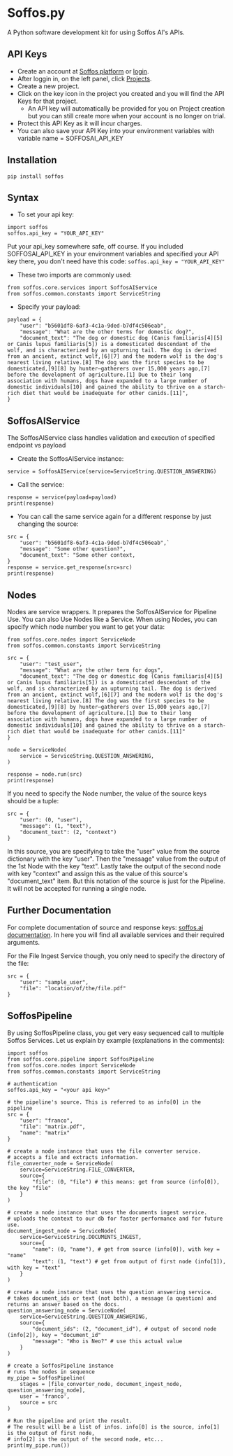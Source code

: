 # Soffos.py
A Python software development kit for using Soffos AI's APIs.

## API Keys
- Create an account at [Soffos platform](https://platform.soffos.ai) or [login](https://platform.soffos.ai/login).
- After loggin in, on the left panel, click [Projects](https://platform.soffos.ai/apps-list).
- Create a new project.
- Click on the key icon in the project you created and you will find the API Keys for that project.
  - An API key will automatically be provided for you on Project creation but you can still create more when your account is no longer on trial.
- Protect this API Key as it will incur charges.
- You can also save your API Key into your environment variables with variable name = SOFFOSAI_API_KEY

## Installation
`pip install soffos`

## Syntax
- To set your api key:
```
import soffos
soffos.api_key = "YOUR_API_KEY"
```
Put your api_key somewhere safe, off course. 
If you included SOFFOSAI_API_KEY in your environment variables and specified your API key there, you don't need have this code: `soffos.api_key = "YOUR_API_KEY"`

- These two imports are commonly used:
```
from soffos.core.services import SoffosAIService
from soffos.common.constants import ServiceString
```

- Specify your payload:
```
payload = {
    "user": "b5601df8-6af3-4c1a-9ded-b7df4c506eab",
    "message": "What are the other terms for domestic dog?",
    "document_text": "The dog or domestic dog (Canis familiaris[4][5] or Canis lupus familiaris[5]) is a domesticated descendant of the wolf, and is characterized by an upturning tail. The dog is derived from an ancient, extinct wolf,[6][7] and the modern wolf is the dog's nearest living relative.[8] The dog was the first species to be domesticated,[9][8] by hunter–gatherers over 15,000 years ago,[7] before the development of agriculture.[1] Due to their long association with humans, dogs have expanded to a large number of domestic individuals[10] and gained the ability to thrive on a starch-rich diet that would be inadequate for other canids.[11]",
}
```

## SoffosAIService
The SoffosAIService class handles validation and execution of specified endpoint vs payload
- Create the SoffosAIService instance:
```
service = SoffosAIService(service=ServiceString.QUESTION_ANSWERING)
```

- Call the service:
```
response = service(payload=payload)
print(response)
```

- You can call the same service again for a different response by just changing the source:
```
src = {
    "user": "b5601df8-6af3-4c1a-9ded-b7df4c506eab",`
    "message": "Some other question?",
    "document_text": "Some other context,
}
response = service.get_response(src=src)
print(response)
```

## Nodes
Nodes are service wrappers.  It prepares the SoffosAIService for Pipeline Use.
You can also Use Nodes like a Service.
When using Nodes, you can specify which node number you want to get your data:
```
from soffos.core.nodes import ServiceNode
from soffos.common.constants import ServiceString

src = {
    "user": "test_user",
    "message": "What are the other term for dogs",
    "document_text": "The dog or domestic dog (Canis familiaris[4][5] or Canis lupus familiaris[5]) is a domesticated descendant of the wolf, and is characterized by an upturning tail. The dog is derived from an ancient, extinct wolf,[6][7] and the modern wolf is the dog's nearest living relative.[8] The dog was the first species to be domesticated,[9][8] by hunter–gatherers over 15,000 years ago,[7] before the development of agriculture.[1] Due to their long association with humans, dogs have expanded to a large number of domestic individuals[10] and gained the ability to thrive on a starch-rich diet that would be inadequate for other canids.[11]"
}

node = ServiceNode(
    service = ServiceString.QUESTION_ANSWERING,
)

response = node.run(src)
print(response)
```

If you need to specify the Node number, the value of the source keys should be a tuple:
```
src = {
    "user": (0, "user"),
    "message": (1, "text"),
    "document_text": (2, "context")
}
```
In this source, you are specifying to take the "user" value from the source dictionary with the key "user". Then the "message" value from the output of the 1st Node with the key "text". Lastly take the output of the second node with key "context" and assign this as the value of this source's "document_text" item. But this notation of the source is just for the Pipeline. It will not be accepted for running a single node.

## Further Documentation
For complete documentation of source and response keys: [soffos.ai documentation](https://platform.soffos.ai/playground/docs#/). In here you will find all available services and their required arguments.

For the File Ingest Service though, you only need to specify the directory of the file:
```
src = {
    "user": "sample_user",
    "file": "location/of/the/file.pdf"
}
```

## SoffosPipeline
By using SoffosPipeline class, you get very easy sequenced call to multiple Soffos Services. Let us explain by example (explanations in the comments):
```
import soffos
from soffos.core.pipeline import SoffosPipeline
from soffos.core.nodes import ServiceNode
from soffos.common.constants import ServiceString

# authentication
soffos.api_key = "<your api key>"

# the pipeline's source. This is referred to as info[0] in the pipeline
src = {
    "user": "franco", 
    "file": "matrix.pdf",
    "name": "matrix"
}

# create a node instance that uses the file converter service.
# accepts a file and extracts information.
file_converter_node = ServiceNode(
    service=ServiceString.FILE_CONVERTER,
    source={
        "file": (0, "file") # this means: get from source (info[0]), the key "file"
    }
)

# create a node instance that uses the documents ingest service.
# uploads the context to our db for faster performance and for future use.
document_ingest_node = ServiceNode(
    service=ServiceString.DOCUMENTS_INGEST,
    source={
        "name": (0, "name"), # get from source (info[0]), with key = "name"
        "text": (1, "text") # get from output of first node (info[1]), with key = "text"
    }
)

# create a node instance that uses the question answering service.
# takes document_ids or text (not both), a message (a question) and returns an answer based on the docs.
question_answering_node = ServiceNode(
    service=ServiceString.QUESTION_ANSWERING,
    source={
        "document_ids": (2, "document_id"), # output of second node (info[2]), key = "document_id"
        "message": "Who is Neo?" # use this actual value
    }
)

# create a SoffosPipeline instance
# runs the nodes in sequence
my_pipe = SoffosPipeline(
    stages = [file_converter_node, document_ingest_node, question_answering_node],
    user = 'franco',
    source = src
)

# Run the pipeline and print the result.
# The result will be a list of infos. info[0] is the source, info[1] is the output of first node,
# info[2] is the output of the second node, etc...
print(my_pipe.run())
```